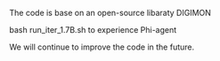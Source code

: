 The code is base on an open-source libaraty DIGIMON

bash run_iter_1.7B.sh to experience Phi-agent

We will continue to improve the code in the future.
